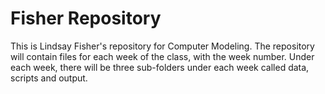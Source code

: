 # Fisher Repository

This is Lindsay Fisher's repository for Computer Modeling. The repository will contain files for each week of the class, with the week number. Under each week, there will be three sub-folders under each week called data, scripts and output.
